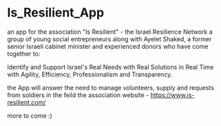# Is_Resilient_App
an app for the association "Is Resilient" - the Israel Resilience Network
a group of young social entrepreneurs along with Ayelet Shaked, a former senior Israeli cabinet minister and experienced donors who have come together to:

Identify and Support Israel's Real Needs with Real Solutions in Real Time with Agility, Efficiency, Professionalism and Transparency.

the App will answer the need to manage volunteers, supply and requests from soldiers in the feild
the association website - https://www.is-resilient.com/

more to come :)
